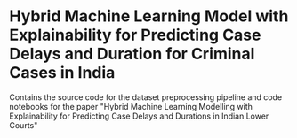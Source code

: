 # Hybrid Machine Learning Model with Explainability for Predicting Case Delays and Duration for Criminal Cases in India
Contains the source code for the dataset preprocessing pipeline and code notebooks for the paper "Hybrid Machine Learning Modelling with Explainability for Predicting Case Delays and Durations in Indian Lower Courts"
